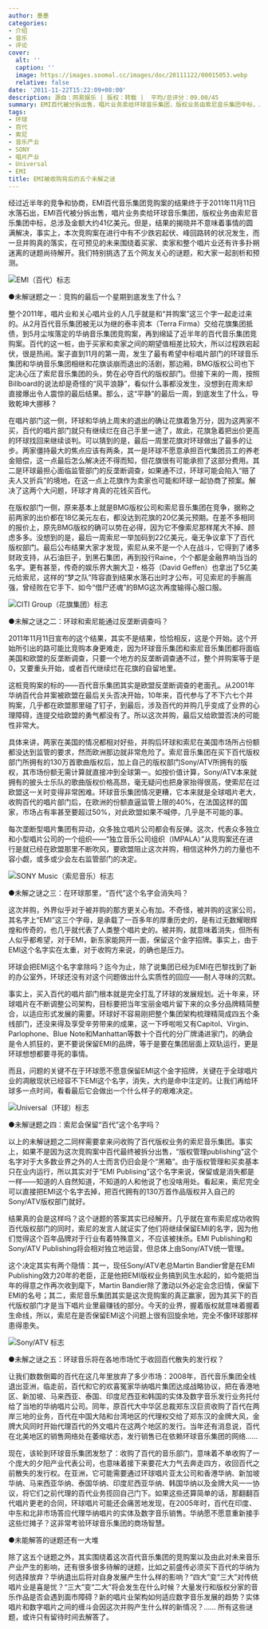 ```yaml
---
author: 墨墨
categories:
- 介绍
- 音乐
- 评论
cover:
  alt: ''
  caption: ''
  image: https://images.soomal.cc/images/doc/20111122/00015053.webp
  relative: false
date: '2011-11-22T15:22:09+08:00'
description: 源自：网易娱乐 | 版权：转载 |  平均/总评分：09.00/45
summary: EMI百代被分拆出售，唱片业务卖给环球音乐集团，版权业务由索尼音乐集团中标，总涉及金额大约41亿美元。但是，结果的揭晓并不意味着事情的圆满解决，事实上，本次竞购案在进行中有不少跌宕起伏、峰回路转的状况发生，而一旦并购真的落实，在可预见的未来围绕着买家、卖家和整个唱片业还有许多扑朔迷离的谜题尚待解开……
tags:
- 环球
- 百代
- 索尼
- 音乐产业
- SONY
- 唱片产业
- Universal
- EMI
title: EMI被收购背后的五个未解之谜
---
```


经过近半年的竞争和协商，EMI百代音乐集团竞购案的结果终于于2011年11月11日水落石出，EMI百代被分拆出售，唱片业务卖给环球音乐集团，版权业务由索尼音乐集团中标，总涉及金额大约41亿美元。但是，结果的揭晓并不意味着事情的圆满解决，事实上，本次竞购案在进行中有不少跌宕起伏、峰回路转的状况发生，而一旦并购真的落实，在可预见的未来围绕着买家、卖家和整个唱片业还有许多扑朔迷离的谜题尚待解开。我们特别挑选了五个网友关心的谜题，和大家一起剖析和预测。

![EMI（百代）标志](https://images.soomal.cc/images/doc/20111122/00015053.webp)





●未解谜题之一：竞购的最后一个星期到底发生了什么？

整个2011年，唱片业和关心唱片业的人几乎就是和“并购案”这三个字一起走过来的。从2月百代音乐集团被无以为继的泰丰资本（Terra Firma）交给花旗集团抵债，到5月尘埃落定的华纳音乐集团竞购案，再到绵延了近半年的百代音乐集团竞购案。百代的这一桩，由于买家和卖家之间的期望值相差比较大，所以过程跌宕起伏，很是热闹。案子直到11月的第一周，发生了最有希望中标唱片部门的环球音乐集团和华纳音乐集团相继和花旗谈崩而退出的活剧，那边厢，BMG版权公司也下定决心压了索尼音乐集团的头，势在必夺百代的版权部门。但接下来的一周，按照Billboard的说法却是奇怪的“风平浪静”，看似什么事都没发生，没想到在周末却直接爆出令人震惊的最后结果。那么，这“平静”的最后一周，到底发生了什么，导致乾坤大挪移？

在唱片部门这一侧，环球和华纳上周末的退出的确让花旗着急万分，因为这两家不买，百代的唱片部门就只有继续烂在自己手里一途了，故此，花旗急着把出价更高的环球找回来继续谈判。可以猜到的是，最后一周里花旗对环球做出了最多的让步。两家僵持最大的焦点应该有两条，其一是环球不愿意承担百代集团员工的养老金赔偿，这一点最后怎么解决还不得而知，但花旗很有可能承担了这部分费用。其二是环球最担心面临监管部门的反垄断调查，如果通不过，环球可能会陷入“赔了夫人又折兵”的境地，在这一点上花旗作为卖家也可能和环球一起协商了预案。解决了这两个大问题，环球才肯真的花钱买百代。

在版权部门一侧，原来基本上就是BMG版权公司和索尼音乐集团在竞争，据称之前两家的出价都在18亿美元左右，都没达到花旗的20亿美元预期。在差不多相同的报价上，原先BMG版权的确可以势在必得，因为它不像索尼那样尾大不掉、顾虑多多。没想到的是，最后一周索尼一举加码到22亿美元，毫无争议拿下了百代版权部门。最后公布结果大家才发现，索尼从来不是一个人在战斗，它得到了诸多财政支持，从石油巨子，到黑石集团，再到投行Raine，个个都是金融界响当当的名字。更有甚至，传奇的娱乐界大腕大卫・格芬（David Geffen）也拿出了5亿美元给索尼，这样的“梦之队”阵容直到结果水落石出时才公布，可见索尼的手腕高强，曾经败在它手下、如今“借尸还魂”的BMG这次再度输得心服口服。

![CITI Group（花旗集团）标志](https://images.soomal.cc/images/doc/20111122/00015054.webp)





●未解之谜之二：环球和索尼能通过反垄断调查吗？

2011年11月11日宣布的这个结果，其实不是结果，恰恰相反，这是个开始。这个开始所引出的路可能比竞购本身更难走，因为环球音乐集团和索尼音乐集团都将面临美国和欧盟的反垄断调查，只要一个地方的反垄断调查通不过，整个并购案等于是0，又要重头开始，或者百代继续烂在花旗的自留地里。

这桩竞购案的标的――百代音乐集团其实是欧盟反垄断调查的老面孔。从2001年华纳百代合并案被欧盟在最后关头否决开始，10年来，百代参与了不下六七个并购案，几乎都在欧盟那里碰了钉子，到最后，涉及百代的并购几乎变成了业界的心理障碍，连提交给欧盟的勇气都没有了。所以这次并购，最后又给欧盟否决的可能性非常大。

具体来讲，两家在美国的情况都相对好些，并购后环球和索尼在美国市场所占份额都没达到监管的要求，然而欧洲那边就非常危险了。索尼音乐集团在买下百代版权部门所拥有的130万首歌曲版权后，加上自己的版权部门Sony/ATV所拥有的版权，其市场份额无需计算就直接冲到全球第一。如按价值计算，Sony/ATV本来就拥有的披头士乐队的歌曲版权价格高昂，毫无疑问也把身家抬得很高，使索尼在过欧盟这一关时变得非常困难。环球音乐集团情况更糟，它本来就是全球唱片老大，收购百代的唱片部门后，在欧洲的份额直逼监管上限的40%，在法国这样的国家，市场占有率甚至要超过50%，对此欧盟如果不喊停，几乎是不可能的事。

每次垄断型唱片集团有异动，众多独立唱片公司都会有反弹。这次，代表众多独立和小型唱片公司的一个组织――“独立音乐公司组织（IMPALA）”从竞购案还在进行是就已经在欧盟那里不断吹风，要欧盟阻止这次并购，相信这种外力的力量也不容小觑，或多或少会左右监管部门的决定。

![SONY Music（索尼音乐）标志](https://images.soomal.cc/images/doc/20111122/00015055.webp)





●未解之谜之三：在环球那里，“百代”这个名字会消失吗？

这次并购，外界似乎对于被并购的那方更关心有加。不奇怪，被并购的这家公司，其名字上“EMI”这三个字母，是承载了一百多年的厚重历史的，是有过无数耀眼辉煌和传奇的，也几乎就代表了人类整个唱片史的。被并购，就意味着消失，但所有人似乎都希望，对于EMI，新东家能网开一面，保留这个金字招牌。事实上，由于EMI这个名字实在太重，对于收购方来说，的确也是压力。

环球会把EMI这个名字拿除吗？迄今为止，除了说集团已经为EMI在巴黎找到了新的办公室外，环球还没有对这个问题做出什么实质性的回应――耐人寻味的沉默。

事实上，买入百代的唱片部门根本就是完全打乱了环球的发展规划。近十年来，环球唱片在不断调整公司架构，目标要把当年宝丽金唱片留下来的众多分品牌精简整合，以适应形式发展的需要。环球好不容易刚把整个集团架构梳理精简成四五个条线部门，还没来得及享受辛劳带来的成果，这一下呼啦啦又有Capitol、Virgin、Parlophone、Blue Note和Manhattan等数十个百代的分厂牌涌进家门，的确会是令人抓狂的，更不要说保留EMI的品牌，等于是要在集团层面上双轨运行，更是环球想想都要寻死的事情。

而且，问题的关键不在于环球愿不愿意保留EMI这个金字招牌，关键在于全球唱片业的凋敝现状已经容不下EMI这个名字，消失，大约是命中注定的。让我们再给环球多一点时间，看看最后它会做出一个什么样子的艰难决定。

![Universal（环球）标志](https://images.soomal.cc/images/doc/20111122/00015056.webp)





●未解谜题之四：索尼会保留“百代”这个名字吗？

以上的未解谜题之二同样需要拿来问收购了百代版权业务的索尼音乐集团。事实上，如果不是因为这次竞购案中百代最终被拆分出售，“版权管理publishing”这个名字对于大多数业界之外的人士而言仍旧会是个“黑箱”。由于版权管理和买卖基本只在业内运行，所以其实对于“EMI Publising”这个名字来说，保留或是消失都是一样――知道的人自然知道，不知道的人和他说了也没啥用处。看起来，索尼完全可以直接把EMI这个名字去掉，把百代拥有的130万首作品版权并入自己的Sony/ATV版权部门就好。

结果真的会是这样吗？这个谜题的答案其实已经解开。几乎就在宣布索尼成功收购百代版权部门的同时，索尼的发言人就证实了他们将继续保留EMI的名字，因为他们觉得这个百年品牌对于行业有着特殊意义，不应该被抹杀。EMI Publishing和Sony/ATV Publishing将会相对独立地运营，但总体上由Sony/ATV统一管理。

这个决定其实有两个隐情：其一，现任Sony/ATV老总Martin Bandier曾是在EMI Publishing效力20年的老臣，正是他把EMI版权业务搞到风生水起的，如今能把当年的得意之作再次收到麾下，Martin Bandier除了激动以外必定会念旧情，保留下EMI的名号；其二，索尼音乐集团其实是这次竞购案的真正赢家，因为其买下的百代版权部门才是当下唱片业里最赚钱的部分。今天的业界，握着版权就意味着握着生命线，所以，索尼在是否保留EMI这个问题上很有回旋余地，完全不像环球那样患得患失。

![Sony/ATV 标志](https://images.soomal.cc/images/doc/20111122/00015057.webp)





●未解之谜之五：环球音乐将在各地市场忙于收回百代散失的发行权？

让我们数数倒霉的百代在这几年里放弃了多少市场：2008年，百代音乐集团全线退出亚洲，临走前，百代和它的欢喜冤家华纳唱片集团达成战略协议，把在香港地区、新加坡、马来西亚、泰国、印度尼西亚和韩国的实体及数字音乐发行业务托付给了当地的华纳唱片公司。同年，原百代大中华区总裁郑东汉巨资收购了百代在两岸三地的业务，百代在中国大陆和台湾地区的代理权交给了郑东汉的金牌大风，金牌大风同时开始代理百代的外文唱片在这两个地区的发行。当年还有消息说，百代在北美地区的销售网络处在萎缩状态，发行销售已在依赖环球音乐集团的网络……

现在，该轮到环球音乐集团发愁了：收购了百代的音乐部门，意味着不单收购了一个庞大的夕阳产业代表公司，也意味着接下来要花大力气去奔走四方，收回百代之前散失的发行权。在亚洲，它可能需要通过环球唱片亚太公司和香港华纳、新加坡华纳、马来西亚华纳、泰国华纳、印度尼西亚华纳、韩国华纳以及金牌大风一一协议，将它们之前代理的百代业务揽回自己门下。如果这些还算简单的话，那翻翻百代唱片更老的合同，环球唱片可能还会痛苦地发现，在2005年时，百代在印度、中东和北非市场答应代理华纳唱片的实体及数字音乐销售。华纳愿不愿意重新接手这些烂摊子？这非常考验环球音乐集团的商场智慧。

●未能解答的谜题还有一大堆

除了这五个谜题之外，其实围绕着这次百代音乐集团的竞购案以及由此对未来音乐产业产生的影响，还有很多很多待解的谜题，比如之前盛传必须买下百代的华纳为何选择放弃？华纳退出后将对自身发展产生什么样的影响？“四大”变“三大”对传统唱片业是喜是忧？“三大”变“二大”将会发生在什么时候？大量发行和版权分家的音乐作品是否会遇到面市障碍？新的唱片业架构如何适应数字音乐发展的趋势？实体唱片和数字唱片之间的缠斗会因这次并购产生什么样的新情况？…… 所有这些谜题，或许只有留待时间去解答了。